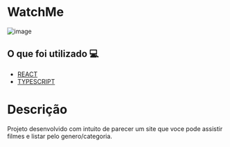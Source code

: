 <h1> WatchMe </h1>

![image](https://user-images.githubusercontent.com/96798145/219878129-fcde6e94-6dc2-453f-8fcf-71a5217521b4.png)

<h2> O que foi utilizado 💻 </h2>

- [REACT]()
- [TYPESCRIPT]()

<!-- <h1> <a href="https://todo-list-challenger.netlify.app/"> Clique aqui para ver o site em ação </a></h1> -->

<h1> Descrição </h1>
<p> Projeto desenvolvido com intuito de parecer um site que voce pode assistir filmes e listar pelo genero/categoria.</p>


